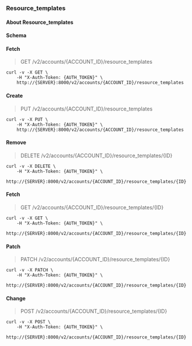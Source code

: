 ### Resource_templates

#### About Resource_templates

#### Schema



#### Fetch

> GET /v2/accounts/{ACCOUNT_ID}/resource_templates

```curl
curl -v -X GET \
    -H "X-Auth-Token: {AUTH_TOKEN}" \
    http://{SERVER}:8000/v2/accounts/{ACCOUNT_ID}/resource_templates
```

#### Create

> PUT /v2/accounts/{ACCOUNT_ID}/resource_templates

```curl
curl -v -X PUT \
    -H "X-Auth-Token: {AUTH_TOKEN}" \
    http://{SERVER}:8000/v2/accounts/{ACCOUNT_ID}/resource_templates
```

#### Remove

> DELETE /v2/accounts/{ACCOUNT_ID}/resource_templates/{ID}

```curl
curl -v -X DELETE \
    -H "X-Auth-Token: {AUTH_TOKEN}" \
    http://{SERVER}:8000/v2/accounts/{ACCOUNT_ID}/resource_templates/{ID}
```

#### Fetch

> GET /v2/accounts/{ACCOUNT_ID}/resource_templates/{ID}

```curl
curl -v -X GET \
    -H "X-Auth-Token: {AUTH_TOKEN}" \
    http://{SERVER}:8000/v2/accounts/{ACCOUNT_ID}/resource_templates/{ID}
```

#### Patch

> PATCH /v2/accounts/{ACCOUNT_ID}/resource_templates/{ID}

```curl
curl -v -X PATCH \
    -H "X-Auth-Token: {AUTH_TOKEN}" \
    http://{SERVER}:8000/v2/accounts/{ACCOUNT_ID}/resource_templates/{ID}
```

#### Change

> POST /v2/accounts/{ACCOUNT_ID}/resource_templates/{ID}

```curl
curl -v -X POST \
    -H "X-Auth-Token: {AUTH_TOKEN}" \
    http://{SERVER}:8000/v2/accounts/{ACCOUNT_ID}/resource_templates/{ID}
```

